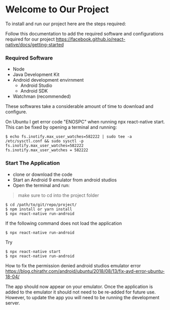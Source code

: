 # Welcome to Our Project
To install and run our project here are the steps required:

Follow this documentation to add the required software and configurations required for our project
https://facebook.github.io/react-native/docs/getting-started

### Required Software
- Node
- Java Development Kit
- Android development envirnment
  - Android Studio
  - Android SDK
- Watchman (recommended)

These softwares take a considerable amount of time to download and configure.


On Ubuntu I get error code "ENOSPC" when running npx react-native start. This can be fixed by opening a terminal and running:
``` shell session
$ echo fs.inotify.max_user_watches=582222 | sudo tee -a /etc/sysctl.conf && sudo sysctl -p
fs.inotify.max_user_watches=582222
fs.inotify.max_user_watches = 582222
``` 

### Start The Application
- clone or download the code
- Start an Android 9 emulator from android studios
- Open the terminal and run:
> make sure to cd into the project folder
  ``` shell session
  $ cd /path/to/git/repo/project/
  $ npm install or yarn install
  $ npx react-native run-android
  ```

If the following command does not load the application
  ```
  $ npx react-native run-android
  ```
Try
  ```
  $ npx react-native start
  $ npx react-native run-android
  ```

How to fix the permission denied android studios emulator error 
https://blog.chirathr.com/android/ubuntu/2018/08/13/fix-avd-error-ubuntu-18-04/

The app should now appear on your emulator. Once the application is added to the emulator it should not need to be re-added for future use. However, to update the app you will need to be running the development server.

